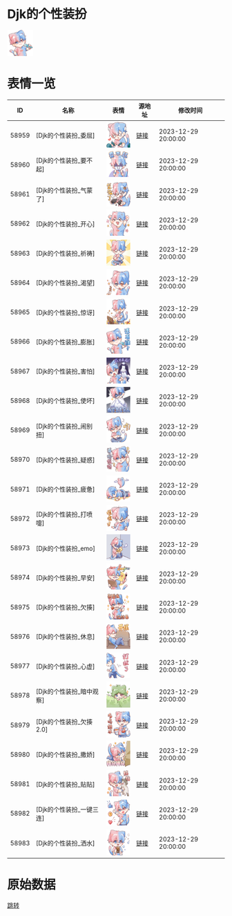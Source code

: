 # Djk的个性装扮

<img src="./cover.png" height="60" alt="cover" />

# 表情一览

|ID|名称|表情|源地址|修改时间|
|----|----|----|----|----|
|58959|[Djk的个性装扮_委屈]|<img src="./pic/058959_%5BDjk的个性装扮_委屈%5D.png" height="60" alt="委屈"/>|[链接](https://i0.hdslb.com/bfs/garb/2a6df755c358a50e29982fe0d9957e2ba856db91.png)|2023-12-29 20:00:00|
|58960|[Djk的个性装扮_要不起]|<img src="./pic/058960_%5BDjk的个性装扮_要不起%5D.png" height="60" alt="要不起"/>|[链接](https://i0.hdslb.com/bfs/garb/5cfcad0fed9a332f352d9ea7965b89488f5c39c5.png)|2023-12-29 20:00:00|
|58961|[Djk的个性装扮_气蒙了]|<img src="./pic/058961_%5BDjk的个性装扮_气蒙了%5D.png" height="60" alt="气蒙了"/>|[链接](https://i0.hdslb.com/bfs/garb/616e6e8c6815b259c58d6c1e282ad67527941a82.png)|2023-12-29 20:00:00|
|58962|[Djk的个性装扮_开心]|<img src="./pic/058962_%5BDjk的个性装扮_开心%5D.png" height="60" alt="开心"/>|[链接](https://i0.hdslb.com/bfs/garb/91176ad5e6940d98dfcbb20f5a0599cd9b58eb94.png)|2023-12-29 20:00:00|
|58963|[Djk的个性装扮_祈祷]|<img src="./pic/058963_%5BDjk的个性装扮_祈祷%5D.png" height="60" alt="祈祷"/>|[链接](https://i0.hdslb.com/bfs/garb/d024896a01b02159acaaa98fdb75a388c9984eae.png)|2023-12-29 20:00:00|
|58964|[Djk的个性装扮_渴望]|<img src="./pic/058964_%5BDjk的个性装扮_渴望%5D.png" height="60" alt="渴望"/>|[链接](https://i0.hdslb.com/bfs/garb/779702db81cf0e3ab92f42b31f87bcc9cd83b108.png)|2023-12-29 20:00:00|
|58965|[Djk的个性装扮_惊讶]|<img src="./pic/058965_%5BDjk的个性装扮_惊讶%5D.png" height="60" alt="惊讶"/>|[链接](https://i0.hdslb.com/bfs/garb/3a536eee424667cda0393f2fdf35bae4c7dc9b4e.png)|2023-12-29 20:00:00|
|58966|[Djk的个性装扮_膨胀]|<img src="./pic/058966_%5BDjk的个性装扮_膨胀%5D.png" height="60" alt="膨胀"/>|[链接](https://i0.hdslb.com/bfs/garb/74d693387c340987e25842ff07d12a10463d5025.png)|2023-12-29 20:00:00|
|58967|[Djk的个性装扮_害怕]|<img src="./pic/058967_%5BDjk的个性装扮_害怕%5D.png" height="60" alt="害怕"/>|[链接](https://i0.hdslb.com/bfs/garb/2295ea52afec16b7008e803770adfbaa92db1b3c.png)|2023-12-29 20:00:00|
|58968|[Djk的个性装扮_使坏]|<img src="./pic/058968_%5BDjk的个性装扮_使坏%5D.png" height="60" alt="使坏"/>|[链接](https://i0.hdslb.com/bfs/garb/6a78d5177a5186ec467280a97eb35d30aac8868d.png)|2023-12-29 20:00:00|
|58969|[Djk的个性装扮_闹别扭]|<img src="./pic/058969_%5BDjk的个性装扮_闹别扭%5D.png" height="60" alt="闹别扭"/>|[链接](https://i0.hdslb.com/bfs/garb/4d5b5ee5d10ed779df7f918f134d87793c282028.png)|2023-12-29 20:00:00|
|58970|[Djk的个性装扮_疑惑]|<img src="./pic/058970_%5BDjk的个性装扮_疑惑%5D.png" height="60" alt="疑惑"/>|[链接](https://i0.hdslb.com/bfs/garb/5ab857b6dc8204f7429ba1ed3b208787a18d178b.png)|2023-12-29 20:00:00|
|58971|[Djk的个性装扮_疲惫]|<img src="./pic/058971_%5BDjk的个性装扮_疲惫%5D.png" height="60" alt="疲惫"/>|[链接](https://i0.hdslb.com/bfs/garb/0d9cd820b750321d49b42a26e110eea67b820cc3.png)|2023-12-29 20:00:00|
|58972|[Djk的个性装扮_打喷嚏]|<img src="./pic/058972_%5BDjk的个性装扮_打喷嚏%5D.png" height="60" alt="打喷嚏"/>|[链接](https://i0.hdslb.com/bfs/garb/668f1e42bffff46d30cea79dabbf934370826e20.png)|2023-12-29 20:00:00|
|58973|[Djk的个性装扮_emo]|<img src="./pic/058973_%5BDjk的个性装扮_emo%5D.png" height="60" alt="emo"/>|[链接](https://i0.hdslb.com/bfs/garb/361a7a54651027445b36a98f0fa8acaa1dc5bf46.png)|2023-12-29 20:00:00|
|58974|[Djk的个性装扮_早安]|<img src="./pic/058974_%5BDjk的个性装扮_早安%5D.png" height="60" alt="早安"/>|[链接](https://i0.hdslb.com/bfs/garb/ee0bfb59f4fdc1cb791c562d34f35b66eb1fd52f.png)|2023-12-29 20:00:00|
|58975|[Djk的个性装扮_欠揍]|<img src="./pic/058975_%5BDjk的个性装扮_欠揍%5D.png" height="60" alt="欠揍"/>|[链接](https://i0.hdslb.com/bfs/garb/605921d22682aeba3f09670f1538704c9f5f933e.png)|2023-12-29 20:00:00|
|58976|[Djk的个性装扮_休息]|<img src="./pic/058976_%5BDjk的个性装扮_休息%5D.png" height="60" alt="休息"/>|[链接](https://i0.hdslb.com/bfs/garb/d38badadfe7fed7ca21dfcb08a70a8ef95d88bfd.png)|2023-12-29 20:00:00|
|58977|[Djk的个性装扮_心虚]|<img src="./pic/058977_%5BDjk的个性装扮_心虚%5D.png" height="60" alt="心虚"/>|[链接](https://i0.hdslb.com/bfs/garb/b60bb32c25b4d01606d4e317bb63033d9d24402e.png)|2023-12-29 20:00:00|
|58978|[Djk的个性装扮_暗中观察]|<img src="./pic/058978_%5BDjk的个性装扮_暗中观察%5D.png" height="60" alt="暗中观察"/>|[链接](https://i0.hdslb.com/bfs/garb/33ff6e308ae6c5eba6f86633029d3b9e824a3cf7.png)|2023-12-29 20:00:00|
|58979|[Djk的个性装扮_欠揍2.0]|<img src="./pic/058979_%5BDjk的个性装扮_欠揍2.0%5D.png" height="60" alt="欠揍2.0"/>|[链接](https://i0.hdslb.com/bfs/garb/4dd93ccd23483829401ab76c293ec1072a6910e5.png)|2023-12-29 20:00:00|
|58980|[Djk的个性装扮_撒娇]|<img src="./pic/058980_%5BDjk的个性装扮_撒娇%5D.png" height="60" alt="撒娇"/>|[链接](https://i0.hdslb.com/bfs/garb/6d2f4b7cac570b77fd655332e3e06f12734bca12.png)|2023-12-29 20:00:00|
|58981|[Djk的个性装扮_贴贴]|<img src="./pic/058981_%5BDjk的个性装扮_贴贴%5D.png" height="60" alt="贴贴"/>|[链接](https://i0.hdslb.com/bfs/garb/aa6884c11c0acdcdcdd608ca3f7b8e70ef1ca12e.png)|2023-12-29 20:00:00|
|58982|[Djk的个性装扮_一键三连]|<img src="./pic/058982_%5BDjk的个性装扮_一键三连%5D.png" height="60" alt="一键三连"/>|[链接](https://i0.hdslb.com/bfs/garb/6617f34066d50c6ba38e2c4e5047d38bf2be5636.png)|2023-12-29 20:00:00|
|58983|[Djk的个性装扮_洒水]|<img src="./pic/058983_%5BDjk的个性装扮_洒水%5D.png" height="60" alt="洒水"/>|[链接](https://i0.hdslb.com/bfs/garb/e068133af7cbfd47b40dc42ccf860019a8d286b5.png)|2023-12-29 20:00:00|

# 原始数据

[跳转](./raw.json)

